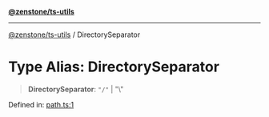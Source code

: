 [**@zenstone/ts-utils**](../README.md)

***

[@zenstone/ts-utils](../globals.md) / DirectorySeparator

# Type Alias: DirectorySeparator

> **DirectorySeparator**: `"/"` \| "\\"

Defined in: [path.ts:1](https://github.com/janpoem/ts-utils/blob/d3cd470a5c675e0cbb24c01f6f88f5c578c50491/src/http/path.ts#L1)
